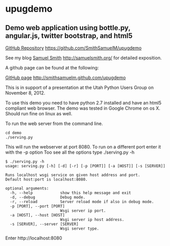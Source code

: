 upugdemo
========

Demo web application using bottle.py, angular.js, twitter bootstrap, and html5
------------------------------------------------------------------------
[GitHub Repository](https://github.com/SmithSamuelM/upugdemo "Repository Link")
https://github.com/SmithSamuelM/upugdemo

See my blog [Samuel Smith](http://samuelsmith.org/) http://samuelsmith.org/
for detailed exposition.

A github page can be found at the following:

[GitHub page](http://smithsamuelm.github.com/upugdemo "GitHub Page")
http://smithsamuelm.github.com/upugdemo

This is in support of a presentation at the Utah Python Users Group on November 8, 2012.

To use this demo you need to have python 2.7 installed and have an html5 compliant web browser. The demo was tested in Google Chrome on os X. Should
run fine on linux as well. 

To run the web server from the command line.  

    cd demo
    ./serving.py

This will run the webserver at port 8080.
To run on a different port enter it with the -p option
Too see all the options type
    ./serving.py -h

    $ ./serving.py -h
    usage: serving.py [-h] [-d] [-r] [-p [PORT]] [-a [HOST]] [-s [SERVER]]
    
    Runs localhost wsgi service on given host address and port. 
    Default host:port is localhost:8080.
    
    optional arguments:
      -h, --help            show this help message and exit
      -d, --debug           Debug mode.
      -r, --reload          Server reload mode if also in debug mode.
      -p [PORT], --port [PORT]
                            Wsgi server ip port.
      -a [HOST], --host [HOST]
                            Wsgi server ip host address.
      -s [SERVER], --server [SERVER]
                            Wsgi server type.

Enter
    http://localhost:8080 

